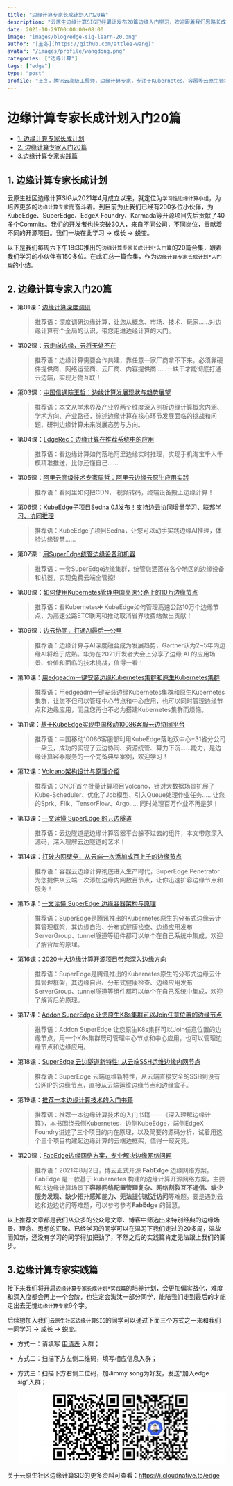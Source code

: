 ```yaml
---
title: "边缘计算专家长成计划入门20篇"
description: "云原生边缘计算SIG已经累计发布20篇边缘入门学习，欢迎跟着我们思路长成边缘计算专家！"
date: 2021-10-29T00:00:00+08:00
image: "images/blog/edge-sig-learn-20.png"
author: "[王冬](https://github.com/attlee-wang)"
avatar: "/images/profile/wangdong.png"
categories: ["边缘计算"]
tags: ["edge"]
type: "post"
profile: "王冬，腾讯云高级工程师，边缘计算专家，专注于Kubernetes、容器等云原生领域，SuperEdge Co-Founder && 核心维护者，现负责腾讯云边缘容器TKE Edge相关工作。"
---
```




# 边缘计算专家长成计划入门20篇



* [1. 边缘计算专家长成计划](#1-边缘计算专家长成计划)
* [2. 边缘计算专家入门20篇](#2-边缘计算专家入门20篇)
* [3.边缘计算专家实践篇](#3边缘计算专家实践篇)

## 1. 边缘计算专家长成计划

云原生社区边缘计算SIG从2021年4月成立以来，就定位为``学习性边缘计算小组``，为培养更多的`边缘计算专家`而奋斗着。到目前为止我们已经有200多位小伙伴，为KubeEdge、SuperEdge、EdgeX Foundry、Karmada等开源项目先后贡献了40多个Commits。我们的开发者也快突破30人，来自不同公司，不同岗位，贡献着不同的开源项目。我们一块在此学习 -> 成长 -> 蜕变。

以下是我们每周六下午18:30推出的`边缘计算专家长成计划*入门篇`的20篇合集，跟着我们学习的小伙伴有150多位。在此汇总一篇合集，作为`边缘计算专家长成计划*入门篇`的小结。

## 2. 边缘计算专家入门20篇

* 第01课：[边缘计算深度调研](https://blog.csdn.net/younger_china/article/details/104401966)

  > 推荐语：深度调研边缘计算，让您从概念、市场、技术、玩家……对边缘计算有个全局的认识，带您走进边缘计算的大门。

* 第02课：[云走向边缘，云将无处不在](https://mp.weixin.qq.com/s/jyxTYxUHD-8uVItMm7doew)

  > 推荐语：边缘计算需要合作共建，靠任意一家厂商拿不下来，必须靠硬件提供商、网络运营商、云厂商、内容提供商……一块干才能彻底打通云边端，实现万物互联！

* 第03课：[中国信通院王哲：边缘计算发展现状与趋势展望](https://mp.weixin.qq.com/s/O-9BCSTvVMlI59plPt1jfA)

  > 推荐语：本文从学术界及产业界两个维度深入剖析边缘计算概念内涵、学术方向、产业路径，综述边缘计算在核心环节发展面临的挑战和问题，研判边缘计算未来发展态势与方向。

* 第04课：[EdgeRec：边缘计算在推荐系统中的应用](https://mp.weixin.qq.com/s/O806chMT_BFzkA-Tuv94Hw)

  > 推荐语：看边缘计算如何落地阿里边缘实时推理，实现手机淘宝千人千模精准推送，比你还懂自己……

* 第05课：[阿里云高级技术专家周哲：阿里云边缘云原生应用实践](https://mp.weixin.qq.com/s/lEwka3c5Awou48c6EbMweg)

  > 推荐语：看阿里如何把CDN， 视频转码，终端设备搬上边缘计算！

* 第06课：[KubeEdge子项目Sedna 0.1发布！支持边云协同增量学习、联邦学习、协同推理](https://mp.weixin.qq.com/s/03bJV6fPmR7ZUO8RfRvkMw)

  > 推荐语：KubeEdge子项目Sedna，让您可以动手实践边缘AI推理，体验边缘智慧……

* 第07课：[用SuperEdge统管边缘设备和机器](https://mp.weixin.qq.com/s/8CivIO3-VXx-0q6_0euWHw)

  > 推荐语：一套SuperEdge边缘集群，统管您洒落在各个地区的边缘设备和机器，实现免费云端全管控!

* 第08课：[如何使用Kubernetes管理中国高速公路上的10万边缘节点](https://mp.weixin.qq.com/s/76MbCKPRG2VZ80bvs-xqbw)

  > 推荐语：看Kubernetes➕ KubeEdge如何管理高速公路10万个边缘节点，为高速公路ETC联网和推动取消省界收费站做出贡献！

* 第09课：[边云协同，打通AI最后一公里](https://mp.weixin.qq.com/s/uPlEVYnHDNwQau7CSN4YQQ)

  > 推荐语：边缘计算与AI深度融合成为发展趋势，Gartner认为2~5年内边缘AI将趋于成熟。华为在2021开发者大会上分享了边缘 AI 的应用场景、价值和面临的技术挑战，值得一看！

* 第10课：[用edgeadm一键安装边缘Kubernetes集群和原生Kubernetes集群](https://mp.weixin.qq.com/s/LATtAVu6l4gUl03sJ96tBQ)

  > 推荐语：用edgeadm一键安装边缘Kubernetes集群和原生Kubernetes集群，让您不但可以管理中心节点和中心应用，也可以同时管理边缘节点和边缘应用，而且您再也不必为搭建Kubernetes集群而烦恼。

* 第11课：[基于KubeEdge实现中国移动10086客服云边协同平台](https://mp.weixin.qq.com/s/7DeJgL6qNLANj4xB-WztsQ)

  > 推荐语：中国移动10086客服部利用KubeEdge落地双中心+31省分公司一朵云，成功的实现了云边协同、资源统管、算力下沉……能力，是边缘计算容器服务的一个完备典型案例，欢迎学习！

* 第12课：[Volcano架构设计与原理介绍](https://mp.weixin.qq.com/s/p5pLg998x0NbECxyz-GpZg)

  > 推荐语：CNCF首个批量计算项目Volcano，针对大数据场景扩展了Kube-Scheduler、优化了Job模型、引入Queue处理作业任务……让您的Sprk、Flik、TensorFlow、Argo……同时处理百万作业不再是梦！

* 第13课：[一文读懂 SuperEdge 的云边隧道](https://mp.weixin.qq.com/s/QI5T3NWtOkRpWDepCpVY5w)

  > 推荐语：云边隧道是边缘计算容器平台躲不过去的组件，本文带您深入源码，深入理解云边隧道的艺术！

* 第14课：[打破内网壁垒，从云端一次添加成百上千的边缘节点](https://mp.weixin.qq.com/s/_vzSwRFGxJCvnJa5BOZsqQ)

  > 推荐语：容器云边缘计算彻底进入生产时代，SuperEdge Penetrator 为您提供从云端一次添加边缘内网数百节点，让你迅速扩容边缘节点和服务！

* 第15课：[一文读懂 SuperEdge 边缘容器架构与原理](https://mp.weixin.qq.com/s/r-H0tvZgLlI9OwQHO22WTg)

  > 推荐语：SuperEdge是腾讯推出的Kubernetes原生的分布式边缘云计算管理框架，其边缘自治、分布式健康检查、边缘应用发布ServerGroup、tunnel隧道等组件都可以单个在自己系统中集成，欢迎了解背后的原理。

* 第16课：[2020十大边缘计算开源项目带您深入边缘方向](https://mp.weixin.qq.com/s/dxZFei9lQCzUYjox7LcIYg)

  > 推荐语：SuperEdge是腾讯推出的Kubernetes原生的分布式边缘云计算管理框架，其边缘自治、分布式健康检查、边缘应用发布ServerGroup、tunnel隧道等组件都可以单个在自己系统中集成，欢迎了解背后的原理。

* 第17课：[Addon SuperEdge 让您原生K8s集群可以Join任意位置的边缘节点](https://mp.weixin.qq.com/s/LATtAVu6l4gUl03sJ96tBQ)

  > 推荐语：Addon SuperEdge 让您原生K8s集群可以Join任意位置的边缘节点，用一个K8s集群既可管理中心节点和中心应用，也可以管理边缘节点和边缘应用。

* 第18课：[SuperEdge 云边隧道新特性: 从云端SSH运维边缘内网节点](https://mp.weixin.qq.com/s/ip-Wm5HJrtWMrtZhuRwdog)

  > 推荐语：SuperEdge 云端运维新特性，从云端直接安全的SSH到没有公网IP的边缘节点，直接从云端运维边缘节点和边缘盒子。

* 第19课：[推荐一本边缘计算技术的入门书籍](https://mp.weixin.qq.com/s/jxPJyzuyMG5y4iq6c_7myw)

  > 推荐语：推荐一本边缘计算技术的入门书籍——《深入理解边缘计算》，本书围绕云侧Kubernetes，边侧KubeEdge，端侧EdgeX Foundry讲述了三个项目的内在原理，以及简要的源码分析，试着用这个三个项目构建起边缘计算的云端边框架，值得一窥究竟。

* 第20课：[FabEdge边缘网络方案，专业解决边缘网络问题](https://mp.weixin.qq.com/s/UnCn4U0P_5AdCPomKuZa0A)

  > 推荐语：2021年8月2日，博云正式开源 **FabEdge** 边缘网络方案。FabEdge 是一款基于 kubernetes 构建的边缘计算开源网络方案，主要解决边缘计算场景下**容器网络配置管理复杂、网络割裂互不通信、缺少服务发现、缺少拓扑感知能力、无法提供就近访问**等难题。要是遇到云边和边边访问等难题，可以参考参考**FabEdge** 的智慧。

以上推荐文章都是我们从众多的公众号文章、博客中筛选出来特别经典的边缘场景、理念、思想的汇聚。已经学习的同学可以在温习下我们走过的20多周，温故而知新，还没有学习的同学得加把劲了，不然之后的实践篇肯定无法跟上我们的脚步。

## 3.边缘计算专家实践篇

接下来我们将开启`边缘计算专家长成计划*实践篇`的培养计划，会更加偏实战化，难度和深入度都会再上一个台阶，也注定会淘汰一部分同学，能陪我们走到最后的才能走出去无愧`边缘计算专家`6个字。

后续想加入我们`云原生社区边缘计算SIG`的同学可以通过下面三个方式之一来和我们一同学习 -> 成长 -> 蜕变。

* 方式一：请填写 [申请表](https://wj.qq.com/s2/8115459/339a/) 入群；

* 方式二：扫描下方左侧二维码，填写相应信息入群；

* 方式三：扫描下方右侧二位码，加Jimmy song为好友，发送“加入edge sig”入群；

    ![](edge-sig-join.png)

关于云原生社区边缘计算SIG的更多资料可查看：https://i.cloudnative.to/edge

